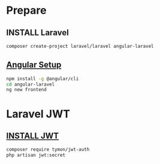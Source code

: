 # Prepare

## INSTALL Laravel 
```bash
composer create-project laravel/laravel angular-laravel
```

## [Angular Setup](https://angular.io/guide/setup-local)
```bash
npm install -g @angular/cli
cd angular-laravel
ng new frontend
```

# Laravel JWT

## [INSTALL JWT](https://jwt-auth.readthedocs.io/en/develop/quick-start/#update-your-user-model)

```bash
composer require tymon/jwt-auth
php artisan jwt:secret
```



